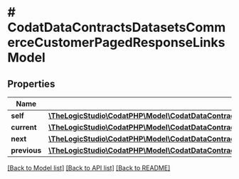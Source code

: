 # # CodatDataContractsDatasetsCommerceCustomerPagedResponseLinksModel

## Properties

Name | Type | Description | Notes
------------ | ------------- | ------------- | -------------
**self** | [**\TheLogicStudio\CodatPHP\Model\CodatDataContractsDatasetsCommerceCustomerPagedResponseHrefModel**](CodatDataContractsDatasetsCommerceCustomerPagedResponseHrefModel.md) |  | [optional]
**current** | [**\TheLogicStudio\CodatPHP\Model\CodatDataContractsDatasetsCommerceCustomerPagedResponseHrefModel**](CodatDataContractsDatasetsCommerceCustomerPagedResponseHrefModel.md) |  | [optional]
**next** | [**\TheLogicStudio\CodatPHP\Model\CodatDataContractsDatasetsCommerceCustomerPagedResponseHrefModel**](CodatDataContractsDatasetsCommerceCustomerPagedResponseHrefModel.md) |  | [optional]
**previous** | [**\TheLogicStudio\CodatPHP\Model\CodatDataContractsDatasetsCommerceCustomerPagedResponseHrefModel**](CodatDataContractsDatasetsCommerceCustomerPagedResponseHrefModel.md) |  | [optional]

[[Back to Model list]](../../README.md#models) [[Back to API list]](../../README.md#endpoints) [[Back to README]](../../README.md)
